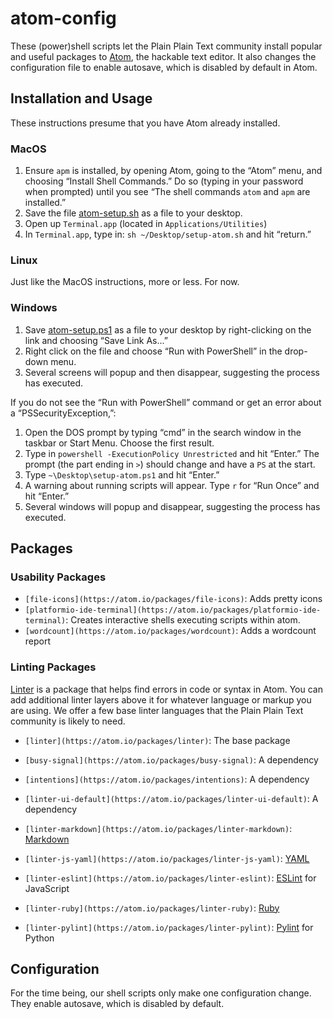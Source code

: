 # atom-config

These (power)shell scripts let the Plain Plain Text community install popular
and useful packages to [Atom](http://atom.io), the hackable text editor. It
also changes the configuration file to enable autosave, which is disabled by
default in Atom.

## Installation and Usage

These instructions presume that you have Atom already installed.

### MacOS

1. Ensure `apm` is installed, by opening Atom, going to the “Atom” menu, and choosing “Install Shell Commands.” Do so (typing in your password when prompted) until you see “The shell commands `atom` and `apm` are installed.”
1. Save the file [atom-setup.sh](https://raw.githubusercontent.com/plain-plain-text/atom-config/master/setup-atom.sh) as a file to your desktop.  
1. Open up `Terminal.app` (located in `Applications/Utilities`)
1. In `Terminal.app`, type in: `sh ~/Desktop/setup-atom.sh` and hit “return.”

### Linux

Just like the MacOS instructions, more or less. For now.

### Windows

1. Save [atom-setup.ps1](https://raw.githubusercontent.com/plain-plain-text/atom-config/master/setup-atom.ps1) as a file to your desktop by right-clicking on the link and choosing “Save Link As...”
1. Right click on the file and choose “Run with PowerShell” in the drop-down menu.
1. Several screens will popup and then disappear, suggesting the process has
   executed.

If you do not see the “Run with PowerShell” command or get an error about a
“PSSecurityException,”:

1. Open the DOS prompt by typing “cmd” in the search window in the taskbar or
   Start Menu. Choose the first result.
1. Type in `powershell -ExecutionPolicy Unrestricted` and hit “Enter.” The
   prompt (the part ending in `>`) should change and have a `PS` at the start.
1. Type `~\Desktop\setup-atom.ps1` and hit “Enter.”
1. A warning about running scripts will appear. Type `r` for “Run Once” and
   hit “Enter.”
1. Several windows will popup and disappear, suggesting the process has
   executed.

## Packages 

### Usability Packages

* `[file-icons](https://atom.io/packages/file-icons)`: Adds pretty icons
* `[platformio-ide-terminal](https://atom.io/packages/platformio-ide-terminal)`: Creates interactive shells executing scripts within atom.
* `[wordcount](https://atom.io/packages/wordcount)`: Adds a wordcount report

### Linting Packages

[Linter](https://atom.io/packages/linter) is a package that helps find errors
in code or syntax in Atom. You can add additional linter layers above it for
whatever language or markup you are using. We offer a few base linter
languages that the Plain Plain Text community is likely to need.

* `[linter](https://atom.io/packages/linter)`: The base package
* `[busy-signal](https://atom.io/packages/busy-signal)`: A dependency
* `[intentions](https://atom.io/packages/intentions)`: A dependency
* `[linter-ui-default](https://atom.io/packages/linter-ui-default)`: A
dependency


* `[linter-markdown](https://atom.io/packages/linter-markdown)`: [Markdown](https://en.wikipedia.org/wiki/Markdown)
* `[linter-js-yaml](https://atom.io/packages/linter-js-yaml)`: [YAML](https://en.wikipedia.org/wiki/YAML)
* `[linter-eslint](https://atom.io/packages/linter-eslint)`: [ESLint](https://eslint.org/) for JavaScript
* `[linter-ruby](https://atom.io/packages/linter-ruby)`:
[Ruby](https://en.wikipedia.org/wiki/Ruby_(programming_language))
* `[linter-pylint](https://atom.io/packages/linter-pylint)`: [Pylint](https://pylint.org/) for Python

## Configuration

For the time being, our shell scripts only make one configuration change. They
enable autosave, which is disabled by default.
